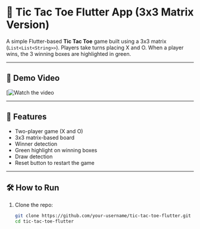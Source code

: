 # 🧠 Tic Tac Toe Flutter App (3x3 Matrix Version)

A simple Flutter-based **Tic Tac Toe** game built using a 3x3 matrix (`List<List<String>>`). Players take turns placing X and O. When a player wins, the 3 winning boxes are highlighted in green.

---

## 🎥 Demo Video

[![Watch the video]([https://www.youtube.com/watch?v=VIDEO_ID_HERE](https://youtube.com/shorts/JVaaVEQ_eBA))



---

## 🚀 Features

- Two-player game (X and O)
- 3x3 matrix-based board
- Winner detection
- Green highlight on winning boxes
- Draw detection
- Reset button to restart the game

---


## 🛠️ How to Run

1. Clone the repo:
   ```bash
   git clone https://github.com/your-username/tic-tac-toe-flutter.git
   cd tic-tac-toe-flutter
